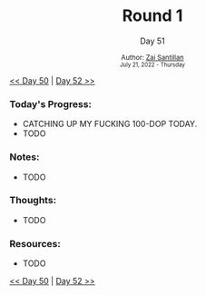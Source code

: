 <div align="center">
    <h1>Round 1</h1>
    <p>Day 51</p>
    <sub>
      Author: <a href="https://github.com/plskz" target="_blank">Zai Santillan</a>
      <br>
      <small>July 21, 2022 - Thursday</small>
    </sub>
  </div>

[<< Day 50](day050.md) | [Day 52 >>](day052.md)

### Today's Progress:

- CATCHING UP MY FUCKING 100-DOP TODAY.
- TODO

### Notes:

- TODO

### Thoughts:

- TODO

### Resources:

- TODO

[<< Day 50](day050.md) | [Day 52 >>](day052.md)
